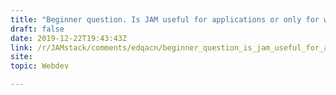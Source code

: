 ```yaml
---
title: "Beginner question. Is JAM useful for applications or only for websites?"
draft: false
date: 2019-12-22T19:43:43Z
link: /r/JAMstack/comments/edqacn/beginner_question_is_jam_useful_for_applications/?utm_medium=RSS&utm_source=hune
site: 
topic: Webdev  

---
```

